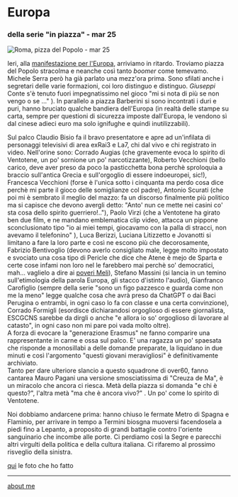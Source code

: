 # Europa  
### della serie "in piazza" - mar 25  
 
![](https://i.postimg.cc/cL32jdSw/Immagine-2025-03-16-093051.jpg "Roma, pizza del Popolo - mar 25")    

Ieri, alla [manifestazione per l'Europa](https://www.rainews.it/video/2025/03/serra-in-un-mondo-in-frantumi-una-piazza-che-unisce-persone-e-idee-e-uno-scandalo-3ab8501e-b2ea-4833-a7a4-0f1a0c129a1d.html), arriviamo in ritardo. Troviamo piazza del Popolo stracolma e neanche così tanto *boomer* come temevamo. Michele Serra però ha già parlato una mezz'ora prima. Sono sfilati anche i segretari delle varie formazioni, coi loro distinguo e distinguo. *Giuseppi* Conte s'è tenuto fuori impegnatissimo nel gioco "mi si nota di più se non vengo o se ..." ).  In parallelo a piazza Barberini si sono incontrati i duri e puri, hanno bruciato qualche bandiera dell'Europa (in realtà delle stampe su carta, sempre per questioni di sicurezza imposte dall'Europa, le vendono sì dal cinese adieci euro ma solo ignifughe e quindi inutilizzabili).  

Sul palco Claudio Bisio fa il bravo presentatore e apre ad un'infilata di personaggi televisivi di area exRai3 e La7, chi dal vivo e chi registrato in video. Nell'orine sono: Corrado Augias (che gravemente evoca lo spirito di Ventotene, un po' sornione un po' narcotizzante), Roberto Vecchioni (bello carico, deve aver preso da poco la pasticchetta bona perchè sproloquia a braccio sull'antica Grecia e sull'orgoglio di essere indoeuropei, sic!), Francesca Vecchioni (forse è l'unica sotto i cinquanta ma perdo cosa dice perchè mi parte il gioco delle somiglianze col padre), Antonio Scurati (che poi mi è sembrato il meglio del mazzo: fa un discorso finalmente più politico ma si capisce che devono avergli detto: "Anto'  nun ce mette nei casini co' sta cosa dello spirito guerriero!.."), Paolo Virzi (che a Ventotene ha girato ben due film, e ne mandano emblematica clip video, attacca un pippone sconclusionato tipo "io ai miei tempi, giocavamo con la palla di stracci, non avevamo il telefonino" ), Luca Berizzi, Luciana Litizzetto e Jovanotti si limitano a fare la loro parte e così ne escono più che decorosamente, Fabrizio Bentivoglio (devono averlo consigliato male, legge molto impostato e svociato una cosa tipo di Pericle che dice che Atene è mejo de Sparta e certe cose infami non loro nel le farebbero mai perchè so' democratici, mah... vaglielo a dire ai [poveri Meli](https://www.treccani.it/magazine/chiasmo/lettere_e_arti/Dialogo/SSC_Mandolfo_Tucidide_Meli_Ateniesi.html)), Stefano Massini (si lancia in un temino sull'etimologia della parola Europa, gli stacco d'istinto l'audio), Gianfranco Carofiglio (sempre della serie "sono un figo pazzesco e guarda come non me la meno" legge qualche cosa che avrà preso da ChatGPT o dai Baci Perugina o entrambi, in ogni caso lo fa con classe e una certa convinzione), Corrado Formigli (esordisce dichiarandosi orgoglioso di essere giornalista, ESCGCNS sarebbe da dirgli o anche "e allora io so' orgoglioso di lavorare al catasto", in ogni caso non mi pare poi vada molto oltre).  
A forza di evocare la "generazione Erasmus" ne fanno comparire una rappresentante in carne e ossa sul palco. E' una ragazza un po' spaesata che risponde a monosillabi a delle domande preparate, la liquidano in due minuti  e così l'argomento "questi giovani meravigliosi" è definitivamente archiviato.  
Tanto per dare ulteriore slancio a questo squadrone di over60, fanno cantarea Mauro Pagani una versione smosciatissima di "Creuza de Ma", è un miracolo che ancora ci riesca. Metà della piazza si domanda "e chi è questo?", l'altra metà "ma che è ancora vivo?" . Un po' come lo spirito di Ventotene.  

Noi dobbiamo andarcene prima: hanno chiuso le fermate Metro di Spagna e Flaminio, per arrivare in tempo a Termini biosgna muoversi facendosela a piedi fino a Lepanto, a proposito di grandi battaglie contro l'oriente sanguinario che incombe alle porte. Ci perdiamo così la Segre e parecchi altri virgulti della politica e della cultura italiana. Ci rifaremo al prossimo risveglio della sinistra.     

[qui](https://www.flickr.com/gp/cacioman/0KNt826gxz) le foto che ho fatto  

---  
[about me](https://about.me/cacioman)  
